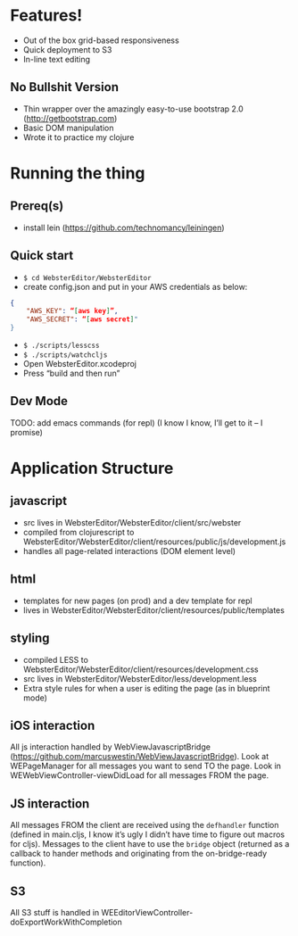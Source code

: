 # Features!
* Out of the box grid-based responsiveness
* Quick deployment to S3
* In-line text editing

## No Bullshit Version
* Thin wrapper over the amazingly easy-to-use bootstrap 2.0 (http://getbootstrap.com)
* Basic DOM manipulation
* Wrote it to practice my clojure

# Running the thing

## Prereq(s)
* install lein (https://github.com/technomancy/leiningen)


## Quick start
* `$ cd WebsterEditor/WebsterEditor`
* create config.json and put in your AWS credentials as below:

```json
{
    "AWS_KEY": “[aws key]”,
    "AWS_SECRET": “[aws secret]"
}
```

* `$ ./scripts/lesscss`
* `$ ./scripts/watchcljs`
* Open WebsterEditor.xcodeproj
* Press “build and then run”

## Dev Mode
TODO: add emacs commands (for repl) (I know I know, I’ll get to it – I promise)

# Application Structure

## javascript
* src lives in WebsterEditor/WebsterEditor/client/src/webster
* compiled from clojurescript to WebsterEditor/WebsterEditor/client/resources/public/js/development.js
* handles all page-related interactions (DOM element level)

## html
* templates for new pages (on prod) and a dev template for repl
* lives in WebsterEditor/WebsterEditor/client/resources/public/templates

## styling
* compiled LESS to WebsterEditor/WebsterEditor/client/resources/development.css
* src lives in WebsterEditor/WebsterEditor/less/development.less
* Extra style rules for when a user is editing the page (as in blueprint mode)

## iOS interaction
All js interaction handled by WebViewJavascriptBridge (https://github.com/marcuswestin/WebViewJavascriptBridge). Look at WEPageManager for all messages you want to send TO the page. Look in WEWebViewController-viewDidLoad for all messages FROM the page.

## JS interaction
All messages FROM the client are received using the `defhandler` function (defined in main.cljs, I know it’s ugly I didn’t have time to figure out macros for cljs). Messages to the client have to use the `bridge` object (returned as a callback to hander methods and originating from the on-bridge-ready function).

## S3
All S3 stuff is handled in WEEditorViewController-doExportWorkWithCompletion
